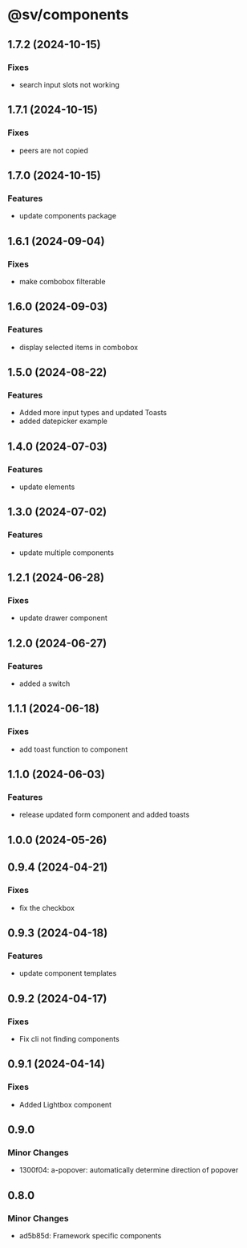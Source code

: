 # @sv/components

## 1.7.2 (2024-10-15)

### Fixes

- search input slots not working

## 1.7.1 (2024-10-15)

### Fixes

- peers are not copied

## 1.7.0 (2024-10-15)

### Features

- update components package

## 1.6.1 (2024-09-04)

### Fixes

- make combobox filterable

## 1.6.0 (2024-09-03)

### Features

- display selected items in combobox

## 1.5.0 (2024-08-22)

### Features

- Added more input types and updated Toasts
- added datepicker example

## 1.4.0 (2024-07-03)

### Features

- update elements

## 1.3.0 (2024-07-02)

### Features

- update multiple components

## 1.2.1 (2024-06-28)

### Fixes

- update drawer component

## 1.2.0 (2024-06-27)

### Features

- added a switch

## 1.1.1 (2024-06-18)

### Fixes

- add toast function to component

## 1.1.0 (2024-06-03)

### Features

- release updated form component and added toasts

## 1.0.0 (2024-05-26)

## 0.9.4 (2024-04-21)

### Fixes

- fix the checkbox

## 0.9.3 (2024-04-18)

### Features

- update component templates

## 0.9.2 (2024-04-17)

### Fixes

- Fix cli not finding components

## 0.9.1 (2024-04-14)

### Fixes

- Added Lightbox component

## 0.9.0

### Minor Changes

- 1300f04: a-popover: automatically determine direction of popover

## 0.8.0

### Minor Changes

- ad5b85d: Framework specific components
